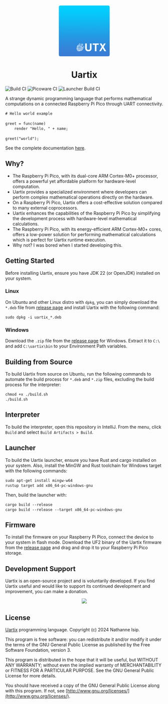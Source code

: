 <p align="center">
    <img src="logo/uartix-round.png" width="162" />
</p>

<h1 align="center">Uartix</h1>

![Build CI](https://github.com/nthnn/Uartix/actions/workflows/build_ci.yml/badge.svg)
![Picoware CI](https://github.com/nthnn/Uartix/actions/workflows/picoware_ci.yml/badge.svg)
![Launcher Build CI](https://github.com/nthnn/Uartix/actions/workflows/launcher_build_ci.yml/badge.svg)

A strange dynamic programming language that performs mathematical computations on a connected Raspberry Pi Pico through UART connectivity.

```utx
# Hello world example

greet = func(name)
    render "Hello, " + name;

greet("world");
```

See the complete documentation [here](https://uartix.vercel.app).

## Why?

- The Raspberry Pi Pico, with its dual-core ARM Cortex-M0+ processor, offers a powerful yet affordable platform for hardware-level computation.
- Uartix provides a specialized environment where developers can perform complex mathematical operations directly on the hardware.
- On a Raspberry Pi Pico, Uartix offers a cost-effective solution compared to many external coprocessors.
- Uartix enhances the capabilities of the Raspberry Pi Pico by simplifying the development process with hardware-level mathematical calculations.
- The Raspberry Pi Pico, with its energy-efficient ARM Cortex-M0+ cores, offers a low-power solution for performing mathematical calculations which is perfect for Uartix runtime execution.
- Why not? I was bored when I started developing this.

## Getting Started

Before installing Uartix, ensure you have JDK 22 (or OpenJDK) installed on your system.

### Linux

On Ubuntu and other Linux distro with `dpkg`, you can simply download the `*.deb` file from [release page](https://github.com/nthnn/Uartix/releases) and install Uartix with the following command:

```shell
sudo dpkg -i uartix_*.deb
```

### Windows

Download the `.zip` file from the [release page](https://github.com/nthnn/Uartix/releases) for Windows. Extract it to `C:\` and add `C:\uartix\bin` to your Environment Path variables.

## Building from Source

To build Uartix from source on Ubuntu, run the following commands to automate the build process for `*.deb` and `*.zip` files, excluding the build process for the interpreter:

```shell
chmod +x ./build.sh
./build.sh
```

## Interpreter

To build the interpreter, open this repository in IntelliJ. From the menu, click `Build` and select `Build Artifacts > Build`.

## Launcher

To build the Uartix launcher, ensure you have Rust and cargo installed on your system. Also, install the MinGW and Rust toolchain for Windows target with the following commands:

```shell
sudo apt-get install mingw-w64
rustup target add x86_64-pc-windows-gnu
```

Then, build the launcher with:

```shell
cargo build --release
cargo build --release --target x86_64-pc-windows-gnu
```

## Firmware

To install the firmware on your Raspberry Pi Pico, connect the device to your system in flash mode. Download the UF2 binary of the Uartix firmware from the [release page](https://github.com/nthnn/Uartix/releases) and drag and drop it to your Raspberry Pi Pico storage.

## Development Support

Uartix is an open-source project and is voluntarily developed. If you find Uartix useful and would like to support its continued development and improvement, you can make a donation.

<p align="center">
    <a href="https://opencollective.com/nathanne-isip">
        <img src="https://opencollective.com/webpack/donate/button@2x.png?color=blue" width="250" />
    </a>
</p>

## License

[Uartix](https://github.com/nthnn/Uartix) programming language.
Copyright (c) 2024 Nathanne Isip. 

This program is free software: you can redistribute it and/or modify 
it under the terms of the GNU General Public License as published by
the Free Software Foundation, version 3.

This program is distributed in the hope that it will be useful, but
WITHOUT ANY WARRANTY; without even the implied warranty of
MERCHANTABILITY or FITNESS FOR A PARTICULAR PURPOSE. See the GNU
General Public License for more details.

You should have received a copy of the GNU General Public License
along with this program. If not, see [http://www.gnu.org/licenses/](http://www.gnu.org/licenses/).
